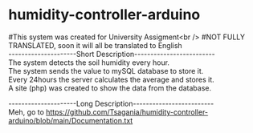 # humidity-controller-arduino
#This system was created for University Assigment&lt;br /> 
#NOT FULLY TRANSLATED, soon it will all be translated to English<br />
---------------------Short Description-------------------------<br />
The system detects the soil humidity every hour. <br />
The system sends the value to mySQL database to store it. <br />
Every 24hours the server calculates the average and stores it. <br />
A site (php) was created to show the data from the database.<br />


---------------------Long Description-------------------------<br />
Meh, go to https://github.com/Tsagania/humidity-controller-arduino/blob/main/Documentation.txt<br />
